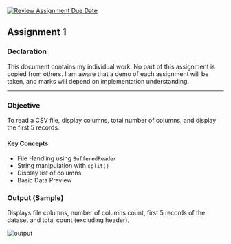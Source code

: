 [![Review Assignment Due Date](https://classroom.github.com/assets/deadline-readme-button-22041afd0340ce965d47ae6ef1cefeee28c7c493a6346c4f15d667ab976d596c.svg)](https://classroom.github.com/a/qEpYWkHp)
## Assignment 1

### Declaration
This document contains my individual work. No part of this assignment is copied from others. I am aware that a demo of each assignment will be taken, and marks will depend on implementation understanding.

---

### Objective
To read a CSV file, display columns, total number of columns, and display the first 5 records.

#### Key Concepts
- File Handling using `BufferedReader`
- String manipulation with `split()`
- Display list of columns
- Basic Data Preview

### Output (Sample)
Displays file columns, number of columns count, first 5 records of the dataset and total count (excluding header).

![output](output_images/output.png)